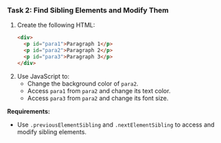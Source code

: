 ### **Task 2: Find Sibling Elements and Modify Them**
1. Create the following HTML:
   ```html
   <div>
     <p id="para1">Paragraph 1</p>
     <p id="para2">Paragraph 2</p>
     <p id="para3">Paragraph 3</p>
   </div>
   ```
2. Use JavaScript to:
   - Change the background color of `para2`.
   - Access `para1` from `para2` and change its text color.
   - Access `para3` from `para2` and change its font size.

**Requirements:**
- Use `.previousElementSibling` and `.nextElementSibling` to access and modify sibling elements.